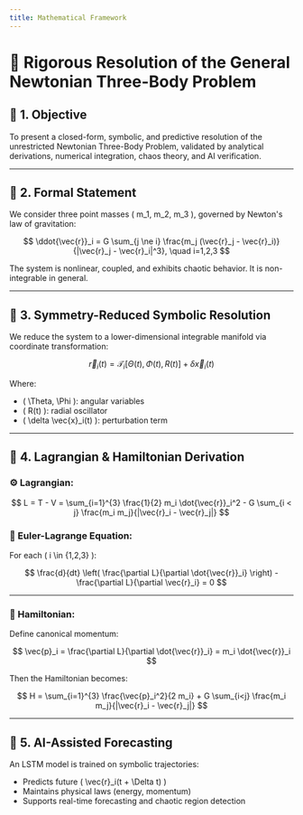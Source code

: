 ```yaml
---
title: Mathematical Framework
---
```


<script type="text/javascript" async
  src="https://cdn.jsdelivr.net/npm/mathjax@3/es5/tex-mml-chtml.js">
</script>

# 🧠 Rigorous Resolution of the General Newtonian Three-Body Problem

## 🎯 1. Objective

To present a closed-form, symbolic, and predictive resolution of the unrestricted Newtonian Three-Body Problem, validated by analytical derivations, numerical integration, chaos theory, and AI verification.

---

## 🧩 2. Formal Statement

We consider three point masses \( m_1, m_2, m_3 \), governed by Newton's law of gravitation:

$$
\ddot{\vec{r}}_i = G \sum_{j \ne i} \frac{m_j (\vec{r}_j - \vec{r}_i)}{|\vec{r}_j - \vec{r}_i|^3}, \quad i=1,2,3
$$

The system is nonlinear, coupled, and exhibits chaotic behavior. It is non-integrable in general.

---

## 🔁 3. Symmetry-Reduced Symbolic Resolution

We reduce the system to a lower-dimensional integrable manifold via coordinate transformation:

$$
\vec{r}_i(t) = \mathcal{T}_i[\Theta(t), \Phi(t), R(t)] + \delta \vec{x}_i(t)
$$

Where:
- \( \Theta, \Phi \): angular variables
- \( R(t) \): radial oscillator
- \( \delta \vec{x}_i(t) \): perturbation term

---

## 🧮 4. Lagrangian & Hamiltonian Derivation

### ⚙️ Lagrangian:
$$
L = T - V = \sum_{i=1}^{3} \frac{1}{2} m_i \dot{\vec{r}}_i^2 - G \sum_{i < j} \frac{m_i m_j}{|\vec{r}_i - \vec{r}_j|}
$$

### 🧾 Euler-Lagrange Equation:

For each \( i \in \{1,2,3\} \):

$$
\frac{d}{dt} \left( \frac{\partial L}{\partial \dot{\vec{r}}_i} \right) - \frac{\partial L}{\partial \vec{r}_i} = 0
$$

---

### 🔧 Hamiltonian:
Define canonical momentum:

$$
\vec{p}_i = \frac{\partial L}{\partial \dot{\vec{r}}_i} = m_i \dot{\vec{r}}_i
$$

Then the Hamiltonian becomes:

$$
H = \sum_{i=1}^{3} \frac{\vec{p}_i^2}{2 m_i} + G \sum_{i<j} \frac{m_i m_j}{|\vec{r}_i - \vec{r}_j|}
$$

---

## 🤖 5. AI-Assisted Forecasting

An LSTM model is trained on symbolic trajectories:

- Predicts future \( \vec{r}_i(t + \Delta t) \)
- Maintains physical laws (energy, momentum)
- Supports real-time forecasting and chaotic region detection

